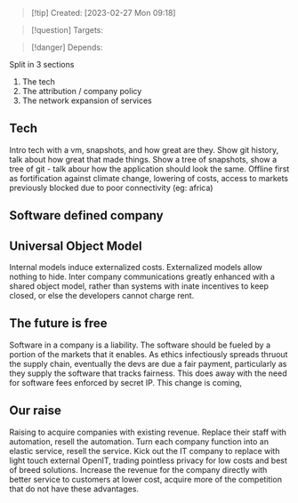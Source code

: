 
>[!tip] Created: [2023-02-27 Mon 09:18]

>[!question] Targets: 

>[!danger] Depends: 

Split in 3 sections
1. The tech
2. The attribution / company policy
3. The network expansion of services

## Tech
Intro tech with a vm, snapshots, and how great are they.
Show git history, talk about how great that made things.
Show a tree of snapshots, show a tree of git - talk abour how the application should look the same.
Offline first as fortification against climate change, lowering of costs, access to markets previously blocked due to poor connectivity (eg: africa)

## Software defined company


## Universal Object Model
Internal models induce externalized costs.
Externalized models allow nothing to hide.
Inter company communications greatly enhanced with a shared object model, rather than systems with inate incentives to keep closed, or else the developers cannot charge rent.

## The future is free
Software in a company is a liability.  The software should be fueled by a portion of the markets that it enables.  As ethics infectiously spreads thruout the supply chain, eventually the devs are due a fair payment, particularly as they supply the software that tracks fairness.  This does away with the need for software fees enforced by secret IP.  This change is coming, 

## Our raise
Raising to acquire companies with existing revenue.  Replace their staff with automation, resell the automation.  Turn each company function into an elastic service, resell the service.  Kick out the IT company to replace with light touch external OpenIT, trading pointless privacy for low costs and best of breed solutions.  Increase the revenue for the company directly with better service to customers at lower cost, acquire more of the competition that do not have these advantages.


